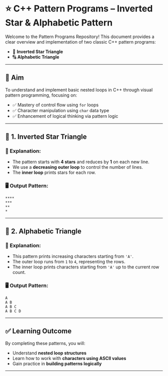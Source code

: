 # ⭐ C++ Pattern Programs – Inverted Star & Alphabetic Pattern

Welcome to the Pattern Programs Repository! This document provides a clear overview and implementation of two classic C++ pattern programs:

- 🔻 **Inverted Star Triangle**  
- 🔠 **Alphabetic Triangle**

---

## 🎯 Aim

To understand and implement basic nested loops in C++ through visual pattern programming, focusing on:

- ✅ Mastery of control flow using `for` loops  
- ✅ Character manipulation using `char` data type  
- ✅ Enhancement of logical thinking via pattern logic

---

## 📌 1. Inverted Star Triangle

### 🧠 Explanation:

- The pattern starts with **4 stars** and reduces by **1** on each new line.  
- We use a **decreasing outer loop** to control the number of lines.  
- The **inner loop** prints stars for each row.

### 🖥️ Output Pattern:

```
****
***
**
*
```

---

## 📌 2. Alphabetic Triangle

### 🧠 Explanation:

- This pattern prints increasing characters starting from `'A'`.  
- The outer loop runs from `1` to `4`, representing the rows.  
- The inner loop prints characters starting from `'A'` up to the current row count.

### 🖥️ Output Pattern:

```
A
A B
A B C
A B C D
```

---

## ✅ Learning Outcome

By completing these patterns, you will:

- Understand **nested loop structures**
- Learn how to work with **characters using ASCII values**
- Gain practice in **building patterns logically**

---
